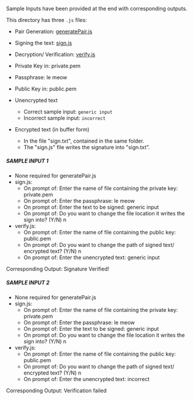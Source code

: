 Sample Inputs have been provided at the end with corresponding outputs.

This directory has three `.js` files:
- Pair Generation:            [generatePair.js](./generatePair.js)
- Signing the text:           [sign.js](./sign.js)
- Decryption/ Verification:   [verify.js](./verify.js)

- Private Key in: private.pem
- Passphrase:   le meow
- Public Key in: public.pem

- Unencrypted text
  - Correct sample input: `generic input`
  - Incorrect sample input: `incorrect`

- Encrypted text (in buffer form)
  - In the file "sign.txt", contained in the same folder.
  - The "sign.js" file writes the signature into "sign.txt".


##### SAMPLE INPUT 1
- None required for generatePair.js 
- sign.js:
  - On prompt of: Enter the name of file containing the private key: private.pem
  - On prompt of: Enter the passphrase: le meow
  - On prompt of: Enter the text to be signed: generic input
  - On prompt of: Do you want to change the file location it writes the sign into? (Y/N)   n
- verify.js:
  - On prompt of: Enter the name of file containing the public key: public.pem
  - On prompt of: Do you want to change the path of signed text/ encrypted text? (Y/N)   n
  - On prompt of: Enter the unencrypted text: generic input

Corresponding Output: Signature Verified!


##### SAMPLE INPUT 2
- None required for generatePair.js 
- sign.js:
   - On prompt of: Enter the name of file containing the private key: private.pem
   - On prompt of: Enter the passphrase: le meow
   - On prompt of: Enter the text to be signed: generic input
   - On prompt of: Do you want to change the file location it writes the sign into? (Y/N)   n
- verify.js:
   - On prompt of: Enter the name of file containing the public key: public.pem
   - On prompt of: Do you want to change the path of signed text/ encrypted text? (Y/N)   n
   - On prompt of: Enter the unencrypted text: incorrect

Corresponding Output: Verification failed